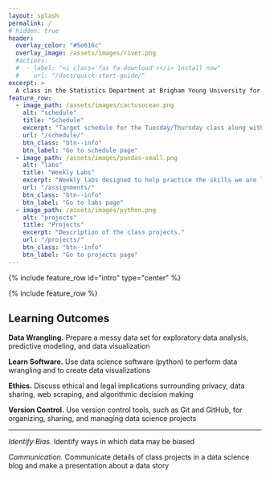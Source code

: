 ```yaml
---
layout: splash
permalink: /
# hidden: true
header:
  overlay_color: "#5e616c"
  overlay_image: /assets/images/river.png
  #actions:
  #  - label: "<i class='fas fa-download'></i> Install now"
  #    url: "/docs/quick-start-guide/"
excerpt: >
  A class in the Statistics Department at Brigham Young University for learning about the data science process and its tools. 
feature_row:
  - image_path: /assets/images/cactusocean.png
    alt: "schedule"
    title: "Schedule"
    excerpt: "Target schedule for the Tuesday/Thursday class along with daily assignments."
    url: "/schedule/"
    btn_class: "btn--info"
    btn_label: "Go to schedule page"
  - image_path: /assets/images/pandas-small.png
    alt: "labs"
    title: "Weekly Labs"
    excerpt: "Weekly labs designed to help practice the skills we are learning in class."
    url: "/assignments/"
    btn_class: "btn--info"
    btn_label: "Go to labs page"
  - image_path: /assets/images/python.png
    alt: "projects"
    title: "Projects"
    excerpt: "Description of the class projects."
    url: "/projects/"
    btn_class: "btn--info"
    btn_label: "Go to projects page"      
---
```


{% include feature_row id="intro" type="center" %}

{% include feature_row %}

## Learning Outcomes

**Data Wrangling.**
Prepare a messy data set for exploratory data analysis, predictive modeling, and data visualization

**Learn Software.**
Use data science software (python) to perform data wrangling and to create data visualizations

**Ethics.**
Discuss ethical and legal implications surrounding privacy, data sharing, web scraping, and algorithmic decision making

**Version Control.**
Use version control tools, such as Git and GitHub, for organizing, sharing, and managing data science projects

---

*Identify Bias.* Identify ways in which data may be biased

*Communication.*
Communicate details of class projects in a data science blog and make a presentation about a data story

